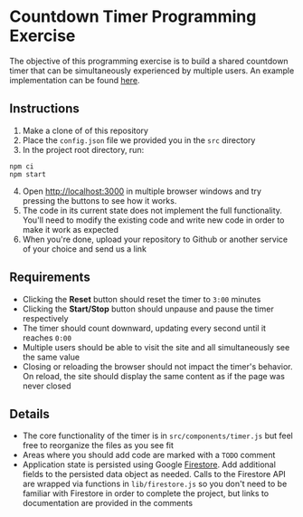 # Countdown Timer Programming Exercise

The objective of this programming exercise is to build a shared countdown timer
that can be simultaneously experienced by multiple users. An example
implementation can be found [here](https://countdown.cadencework.com).

## Instructions

1. Make a clone of of this repository
2. Place the `config.json` file we provided you in the `src` directory
3. In the project root directory, run:

```
npm ci
npm start
```

4. Open [http://localhost:3000](http://localhost:3000) in multiple browser windows and try pressing the buttons to see how it works.
5. The code in its current state does not implement the full functionality. You'll need to modify the existing code and write new code in order to make it work as expected
6. When you're done, upload your repository to Github or another service of your choice and send us a link

## Requirements

- Clicking the **Reset** button should reset the timer to `3:00` minutes
- Clicking the **Start/Stop** button should unpause and pause the timer respectively
- The timer should count downward, updating every second until it reaches `0:00`
- Multiple users should be able to visit the site and all simultaneously see the same value
- Closing or reloading the browser should not impact the timer's behavior. On reload, the site should display the same content as if the page was never closed

## Details

- The core functionality of the timer is in `src/components/timer.js` but feel free to reorganize the files as you see fit
- Areas where you should add code are marked with a `TODO` comment
- Application state is persisted using Google [Firestore](https://firebase.google.com/docs/firestore). Add additional fields to the persisted data object as needed. Calls to the Firestore API are wrapped via functions in `lib/firestore.js` so you don't need to be familiar with Firestore in order to complete the project, but links to documentation are provided in the comments
